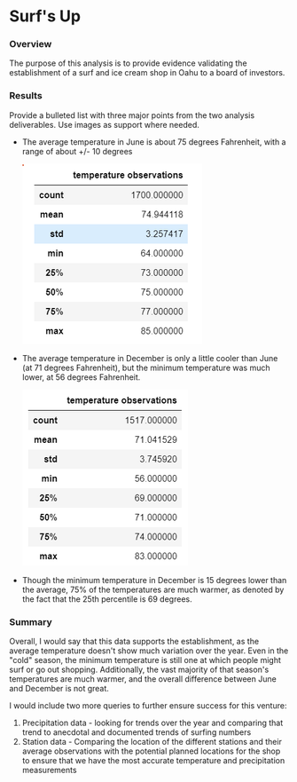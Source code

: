 # Surf's Up

### Overview 

The purpose of this analysis is to provide evidence validating the establishment of a surf and ice cream shop in Oahu to a board of investors. 

### Results 

Provide a bulleted list with three major points from the two analysis deliverables. Use images as support where needed.

- The average temperature in June is about 75 degrees Fahrenheit, with a range of about +/- 10 degrees

  <img src="Resources\june_temps.png"/>

- The average temperature in December is only a little cooler than  June (at 71 degrees Fahrenheit), but the minimum temperature was much lower, at 56 degrees Fahrenheit.

  <img src="Resources\dec_temps.png"/>

- Though the minimum temperature in December is 15 degrees lower than the average, 75% of the temperatures are much warmer, as denoted by the fact that the 25th percentile is 69 degrees.



### Summary

Overall, I would say that this data supports the establishment, as the average temperature doesn't show much variation over the year. Even in the "cold" season, the minimum temperature is still one at which people might surf or go out shopping. Additionally, the vast majority of that season's temperatures are much warmer, and the overall difference between June and December is not great. 



I would include two more queries to further ensure success for this venture:

1. Precipitation data - looking for trends over the year and comparing that trend to anecdotal and documented trends of surfing numbers
2. Station data - Comparing the location of the different stations and their average observations with the potential planned locations for the shop to ensure that we have the most accurate temperature and precipitation measurements